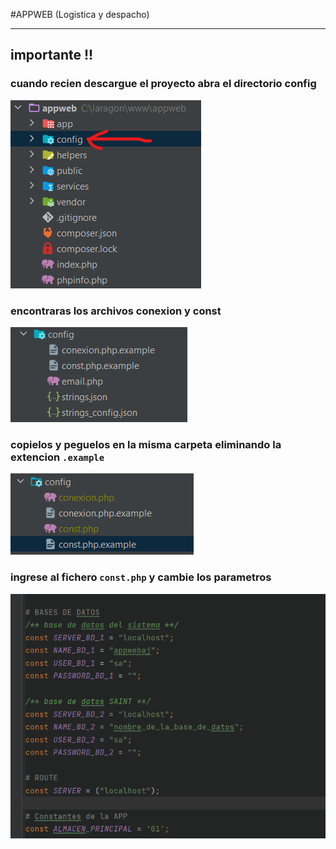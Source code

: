 #APPWEB (Logistica y despacho)
***
## importante !!

### cuando recien descargue el proyecto abra el directorio config

![Image text](public/img/appweb_md_1.png)

### encontraras los archivos conexion y const

![Image text](public/img/appweb_md_2.png)

### copielos y peguelos en la misma carpeta eliminando la extencion ` .example `

![Image text](public/img/appweb_md_3.png)

### ingrese al fichero ` const.php ` y cambie los parametros

![Image text](public/img/appweb_md_4.png)

